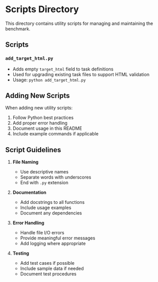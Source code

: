 # Scripts Directory

This directory contains utility scripts for managing and maintaining the benchmark.

## Scripts

### `add_target_html.py`
- Adds empty `target_html` field to task definitions
- Used for upgrading existing task files to support HTML validation
- Usage: `python add_target_html.py`

## Adding New Scripts

When adding new utility scripts:
1. Follow Python best practices
2. Add proper error handling
3. Document usage in this README
4. Include example commands if applicable

## Script Guidelines

1. **File Naming**
   - Use descriptive names
   - Separate words with underscores
   - End with `.py` extension

2. **Documentation**
   - Add docstrings to all functions
   - Include usage examples
   - Document any dependencies

3. **Error Handling**
   - Handle file I/O errors
   - Provide meaningful error messages
   - Add logging where appropriate

4. **Testing**
   - Add test cases if possible
   - Include sample data if needed
   - Document test procedures
